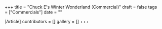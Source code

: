 +++
title = "Chuck E's Winter Wonderland (Commercial)"
draft = false
tags = ["Commercials"]
date = ""

[Article]
contributors = []
gallery = []
+++